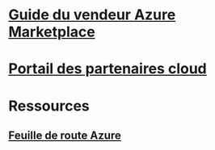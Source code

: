 # [Guide du vendeur Azure Marketplace](./seller-guide/cloud-partner-portal-seller-guide.md)
# [Portail des partenaires cloud](./cloud-partner-portal/cloud-partner-portal-what-is-the-cloud-partner-portal.md)
# Ressources
## [Feuille de route Azure](https://azure.microsoft.com/roadmap/)
